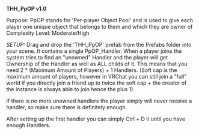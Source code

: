 **THH_PpOP v1.0**

Purpose: PpOP stands for 'Per-player Object Pool' and is used to give each player one unique object that belongs to them and which they are owner of<br/>
Complexity Level: Moderate/High

*SETUP:*
Drag and drop the 'THH_PpOP' prefab from the Prefabs folder into your scene.
It contains a single PpOP_Handler. When a player joins the system tries to find an "unowned" Handler and the player will get Ownership of the Handler as well as ALL childs of it.
This means that you need 2 * (Maximum Amount of Players) + 1 Handlers. (Soft cap is the maximum amount of players, however in VRChat you can still join a "full" world if you directly join a friend up to twice the soft cap + the creator of the instance is always able to join hence the plus 1)

If there is no more unowned handlers the player simply will never receive a handler, so make sure there is definitely enough.

After setting up the first handler you can simply Ctrl + D it until you have enough Handlers.